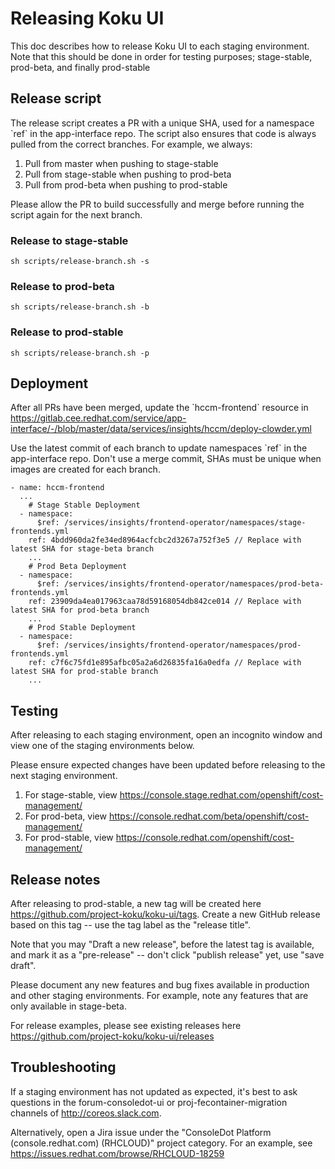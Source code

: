 # Releasing Koku UI

This doc describes how to release Koku UI to each staging environment. Note that this should be done in order for testing purposes; stage-stable, prod-beta, and finally prod-stable

## Release script

The release script creates a PR with a unique SHA, used for a namespace \`ref\` in the app-interface repo. The script also ensures that code is always pulled from the correct branches. For example, we always:

1. Pull from master when pushing to stage-stable
2. Pull from stage-stable when pushing to prod-beta
3. Pull from prod-beta when pushing to prod-stable

Please allow the PR to build successfully and merge before running the script again for the next branch.

### Release to stage-stable

```
sh scripts/release-branch.sh -s
```

### Release to prod-beta

```
sh scripts/release-branch.sh -b
```

### Release to prod-stable

```
sh scripts/release-branch.sh -p
```

## Deployment

After all PRs have been merged, update the \`hccm-frontend\` resource in https://gitlab.cee.redhat.com/service/app-interface/-/blob/master/data/services/insights/hccm/deploy-clowder.yml

Use the latest commit of each branch to update namespaces \`ref\` in the app-interface repo. Don't use a merge commit, SHAs must be unique when images are created for each branch.

```
- name: hccm-frontend
  ...
    # Stage Stable Deployment
  - namespace:
      $ref: /services/insights/frontend-operator/namespaces/stage-frontends.yml
    ref: 4bdd960da2fe34ed8964acfcbc2d3267a752f3e5 // Replace with latest SHA for stage-beta branch
    ...
    # Prod Beta Deployment
  - namespace:
      $ref: /services/insights/frontend-operator/namespaces/prod-beta-frontends.yml
    ref: 23909da4ea017963caa78d59168054db842ce014 // Replace with latest SHA for prod-beta branch
    ...
    # Prod Stable Deployment
  - namespace:
      $ref: /services/insights/frontend-operator/namespaces/prod-frontends.yml
    ref: c7f6c75fd1e895afbc05a2a6d26835fa16a0edfa // Replace with latest SHA for prod-stable branch
    ...
```

## Testing

After releasing to each staging environment, open an incognito window and view one of the staging environments below.

Please ensure expected changes have been updated before releasing to the next staging environment.

1. For stage-stable, view https://console.stage.redhat.com/openshift/cost-management/
2. For prod-beta, view https://console.redhat.com/beta/openshift/cost-management/
3. For prod-stable, view https://console.redhat.com/openshift/cost-management/

## Release notes

After releasing to prod-stable, a new tag will be created here https://github.com/project-koku/koku-ui/tags. Create a new GitHub release based on this tag -- use the tag label as the "release title".

Note that you may  "Draft a new release", before the latest tag is available, and mark it as a "pre-release" -- don't click "publish release" yet, use "save draft".

Please document any new features and bug fixes available in production and other staging environments. For example, note any features that are only available in stage-beta.

For release examples, please see existing releases here https://github.com/project-koku/koku-ui/releases

## Troubleshooting

If a staging environment has not updated as expected, it's best to ask questions in the forum-consoledot-ui or proj-fecontainer-migration channels of http://coreos.slack.com.

Alternatively, open a Jira issue under the "ConsoleDot Platform (console.redhat.com) (RHCLOUD)" project category. For an example, see https://issues.redhat.com/browse/RHCLOUD-18259
